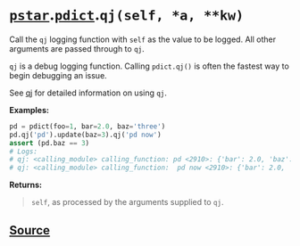 # [`pstar`](./pstar.md).[`pdict`](./pstar_pdict.md).`qj(self, *a, **kw)`

Call the `qj` logging function with `self` as the value to be logged. All other arguments are passed through to `qj`.

`qj` is a debug logging function. Calling `pdict.qj()` is often the fastest way
to begin debugging an issue.

See [qj](https://github.com/iansf/qj) for detailed information on using `qj`.

**Examples:**
```python
pd = pdict(foo=1, bar=2.0, baz='three')
pd.qj('pd').update(baz=3).qj('pd now')
assert (pd.baz == 3)
# Logs:
# qj: <calling_module> calling_function: pd <2910>: {'bar': 2.0, 'baz': 'three', 'foo': 1}
# qj: <calling_module> calling_function:  pd now <2910>: {'bar': 2.0, 'baz': 3, 'foo': 1}
```

**Returns:**

>    `self`, as processed by the arguments supplied to `qj`.



## [Source](../pstar/pstar.py#L393-L416)